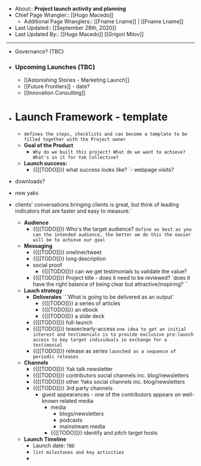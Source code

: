 - About:: __Project launch activity and planning__
- Chief Page Wrangler:: [[Hugo Macedo]] 
    - Additional Page Wranglers:: [[Fname Lname]] | [[Fname Lname]] 
- Last Updated:: [[September 28th, 2020]]
- Last Updated By:: [[Hugo Macedo]] [[Grigori Milov]]
- ----------------------------------------------
- Governance? (TBC)
- ### Upcoming Launches (TBC)
    - [[Astonishing Stories - Marketing Launch]]
    - [[Future Frontiers]] - date?
    - [[Innovation Consulting]] 
- # Launch Framework - template
    - `defines the steps, checklists and can become a template to be filled together with the Project owner`
    - **Goal of the Product**
        - `Why do we built this project? What do we want to achieve? What's in it for Yak Collective?`
    - **Launch success:**
        - {{[[TODO]]}} what success looks like?
`- webpage visits?
- downloads?
- new yaks
- clients' conversations
bringing clients is great, but think of leading indicators that are faster and easy to measure.`

    - **Audience**
        - {{[[TODO]]}} Who's the target audience?
`define as best as you can the intended audience, the better we do this the easier will be to achieve our goal`
    - **Messaging**
        - {{[[TODO]]}} oneliner/tweet
        - {{[[TODO]]}} long description
        - social proof
            - {{[[TODO]]}} can we get testimonials to validate the value?
        - {{[[TODO]]}} Project title - does it need to be reviewed?
`does it have the right balance of being clear but attractive/inspiring? ``
    - **Lauch strategy**
        - **Deliverales**
```What is going to be delivered as an output`
            - {{[[TODO]]}} a series of articles
            - {{[[TODO]]}} an ebook
            - {{[[TODO]]}} a slide deck
        - {{[[TODO]]}} full-launch
        - {{[[TODO]]}} teaser/early-access
`one idea to get an initial interest and testimonials is to provide exclusive pre-launch access to key target individuals in exchange for a testimonial`
        - {{[[TODO]]}} release as series
`launched as a sequence of periodic releases`
    - **Channels**
        - {{[[TODO]]}} Yak talk newsletter
        - {{[[TODO]]}} contributors social channels inc. blog/newsletters
        - {{[[TODO]]}} other Yaks social channels inc. blog/newsletters
        - {{[[TODO]]}} 3rd party channels
            - guest appearances - one of the contributors appears on well-known related media
                - media
                    - blogs/newsletters
                    - podcasts
                    - mainstream media
                - {{[[TODO]]}} identify and pitch target hosts
    - **Launch Timeline**
        - Launch date: `TBD`
        - `list milestones and key activities`
        - 

